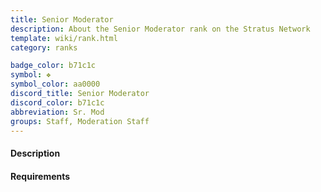 ```yaml
---
title: Senior Moderator
description: About the Senior Moderator rank on the Stratus Network
template: wiki/rank.html
category: ranks

badge_color: b71c1c
symbol: ❖
symbol_color: aa0000
discord_title: Senior Moderator
discord_color: b71c1c
abbreviation: Sr. Mod
groups: Staff, Moderation Staff
---
```


#### Description

#### Requirements
